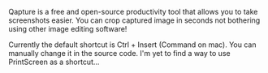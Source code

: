 Qapture is a free and open-source productivity tool that allows you to take screenshots easier. 
You can crop captured image in seconds not bothering using other image editing software!

Currently the default shortcut is Ctrl + Insert (Command on mac). You can manually change it in the source code.
I'm yet to find a way to use PrintScreen as a shortcut...

